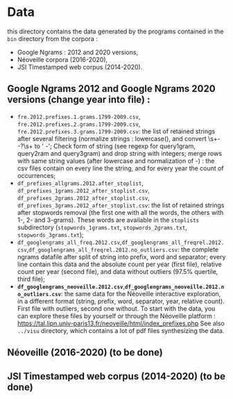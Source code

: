 # Data

this directory contains the data generated by the programs contained in the `bin` directory from the corpora :
- Google Ngrams : 2012 and 2020 versions,
- Néoveille corpora (2016-2020), 
- JSI Timestamped web corpus (2014-2020).

## Google Ngrams 2012 and Google Ngrams 2020 versions (change year into file) :
- `fre.2012.prefixes.1.grams.1799-2009.csv`, `fre.2012.prefixes.2.grams.1799-2009.csv`, `fre.2012.prefixes.3.grams.1799-2009.csv`: the list of retained strings after several filtering (normalize strings : lowercase(), and convert \s+--?\s+ to ' -'; Check form of string (see regexp for query1gram, query2ram and query3gram) and drop string with integers; merge rows with same string values (after lowercase and normalization of -) : the csv files contain on every line the string, and for every year the count of occurrences;
- `df_prefixes_allgrams.2012.after_stoplist`, `df_prefixes_1grams.2012_after_stoplist.csv`, `df_prefixes_2grams.2012_after_stoplist.csv`, `df_prefixes_3grams.2012_after_stoplist.csv`: the list of retained strings after stopwords removal (the first one with all the words, the others with 1-, 2- and 3-grams). These words are available in the `stoplists` subdirectory (`stopwords_1grams.txt`, `stopwords_2grams.txt`, `stopwords_3grams.txt`);
-  `df_googlengrams_all_freq.2012.csv`,`df_googlengrams_all_freqrel.2012.csv`,`df_googlengrams_all_freqrel.2012.no_outliers.csv`: the complete ngrams datafile after split of string into prefix, word and separator; every line contain this data and the absolute count per year (first file), relative count per year (second file), and data without outliers (97.5% quertile, third file); 
- **`df_googlengrams_neoveille.2012.csv`**,**`df_googlengrams_neoveille.2012.no_outliers.csv`**: the same data for the Néoveille interactive exploration, in a different format (string, prefix, word, separator, year, relative count). First file with outliers, second one without. To start with the data, you can explore these files by yourself or through the Néoveille platform : https://tal.lipn.univ-paris13.fr/neoveille/html/index_prefixes.php
 See also `../visu` directory, which contains a lot of pdf files synthesizing the data.

## Néoveille (2016-2020) (to be done)

## JSI Timestamped web corpus (2014-2020) (to be done)